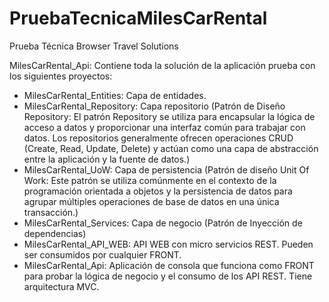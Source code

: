 # PruebaTecnicaMilesCarRental
Prueba Técnica Browser Travel Solutions

MilesCarRental_Api: Contiene toda la solución de la aplicación prueba con los siguientes proyectos:

 - MilesCarRental_Entities: Capa de entidades.
 - MilesCarRental_Repository: Capa repositorio (Patrón de Diseño Repository: El patrón Repository se utiliza para encapsular la lógica de acceso a datos y proporcionar una interfaz común para trabajar con datos. Los repositorios generalmente ofrecen operaciones CRUD (Create, Read, Update, Delete) y actúan como una capa de abstracción entre la aplicación y la fuente de datos.)
 - MilesCarRental_UoW: Capa de persistencia (Patrón de diseño Unit Of Work: Este patrón se utiliza comúnmente en el contexto de la programación orientada a objetos y la persistencia de datos para agrupar múltiples operaciones de base de datos en una única transacción.) 
 - MilesCarRental_Services: Capa de negocio (Patrón de Inyección de dependencias)
 - MilesCarRental_API_WEB: API WEB con micro servicios REST. Pueden ser consumidos por cualquier FRONT.
 - MilesCarRental_Api: Aplicación de consola que funciona como FRONT para probar la lógica de negocio y el consumo de los API REST. Tiene arquitectura MVC.
